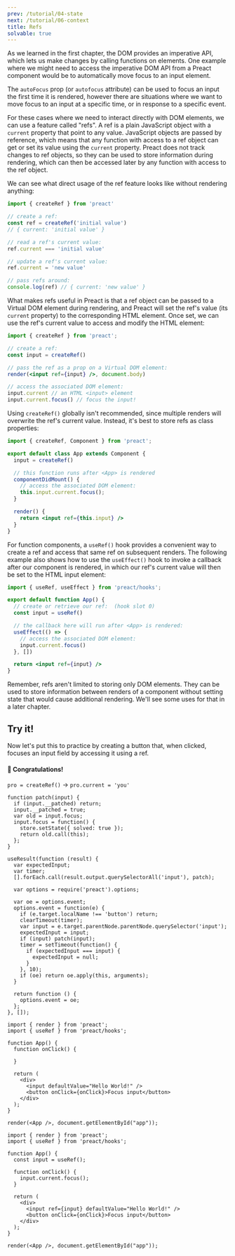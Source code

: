 ```yaml
---
prev: /tutorial/04-state
next: /tutorial/06-context
title: Refs
solvable: true
---
```


As we learned in the first chapter, the DOM provides an imperative API,
which lets us make changes by calling functions on elements. One example
where we might need to access the imperative DOM API from a Preact
component would be to automatically move focus to an input element.

The `autoFocus` prop (or `autofocus` attribute) can be used to focus an
input the first time it is rendered, however there are situations where
we want to move focus to an input at a specific time, or in response to
a specific event.

For these cases where we need to interact directly with DOM elements,
we can use a feature called "refs". A ref is a plain JavaScript object
with a `current` property that point to any value. JavaScript objects are
passed by reference, which means that any function with access to a ref
object can get or set its value using the `current` property. Preact does
not track changes to ref objects, so they can be used to store information
during rendering, which can then be accessed later by any function with
access to the ref object.

We can see what direct usage of the ref feature looks like without rendering
anything:

```js
import { createRef } from 'preact'

// create a ref:
const ref = createRef('initial value')
// { current: 'initial value' }

// read a ref's current value:
ref.current === 'initial value'

// update a ref's current value:
ref.current = 'new value'

// pass refs around:
console.log(ref) // { current: 'new value' }
```

What makes refs useful in Preact is that a ref object can be passed to a
Virtual DOM element during rendering, and Preact will set the ref's value
(its `current` property) to the corresponding HTML element. Once set,
we can use the ref's current value to access and modify the HTML element:

```jsx
import { createRef } from 'preact';

// create a ref:
const input = createRef()

// pass the ref as a prop on a Virtual DOM element:
render(<input ref={input} />, document.body)

// access the associated DOM element:
input.current // an HTML <input> element
input.current.focus() // focus the input!
```

Using `createRef()` globally isn't recommended, since multiple renders
will overwrite the ref's current value. Instead, it's best to store
refs as class properties:

```jsx
import { createRef, Component } from 'preact';

export default class App extends Component {
  input = createRef()

  // this function runs after <App> is rendered
  componentDidMount() {
    // access the associated DOM element:
    this.input.current.focus();
  }

  render() {
    return <input ref={this.input} />
  }
}
```

For function components, a `useRef()` hook provides a convenient way
to create a ref and access that same ref on subsequent renders. The
following example also shows how to use the `useEffect()` hook to
invoke a callback after our component is rendered, in which our
ref's current value will then be set to the HTML input element:

```jsx
import { useRef, useEffect } from 'preact/hooks';

export default function App() {
  // create or retrieve our ref:  (hook slot 0)
  const input = useRef()

  // the callback here will run after <App> is rendered:
  useEffect(() => {
    // access the associated DOM element:
    input.current.focus()
  }, [])

  return <input ref={input} />
}
```

Remember, refs aren't limited to storing only DOM elements. They can be used
to store information between renders of a component without setting state
that would cause additional rendering. We'll see some uses for that in a
later chapter.


## Try it!

Now let's put this to practice by creating a button that, when clicked, focuses
an input field by accessing it using a ref.


<solution>
  <h4>🎉 Congratulations!</h4>
  <p><code>pro = createRef()</code> → <code>pro.current = 'you'</code></p>
</solution>


```js:setup
function patch(input) {
  if (input.__patched) return;
  input.__patched = true;
  var old = input.focus;
  input.focus = function() {
    store.setState({ solved: true });
    return old.call(this);
  };
}

useResult(function (result) {
  var expectedInput;
  var timer;
  [].forEach.call(result.output.querySelectorAll('input'), patch);

  var options = require('preact').options;

  var oe = options.event;
  options.event = function(e) {
    if (e.target.localName !== 'button') return;
    clearTimeout(timer);
    var input = e.target.parentNode.parentNode.querySelector('input');
    expectedInput = input;
    if (input) patch(input);
    timer = setTimeout(function() {
      if (expectedInput === input) {
        expectedInput = null;
      }
    }, 10);
    if (oe) return oe.apply(this, arguments);
  }

  return function () {
    options.event = oe;
  };
}, []);
```


```jsx:repl-initial
import { render } from 'preact';
import { useRef } from 'preact/hooks';

function App() {
  function onClick() {

  }

  return (
    <div>
      <input defaultValue="Hello World!" />
      <button onClick={onClick}>Focus input</button>
    </div>
  );
}

render(<App />, document.getElementById("app"));
```

```jsx:repl-final
import { render } from 'preact';
import { useRef } from 'preact/hooks';

function App() {
  const input = useRef();

  function onClick() {
    input.current.focus();
  }

  return (
    <div>
      <input ref={input} defaultValue="Hello World!" />
      <button onClick={onClick}>Focus input</button>
    </div>
  );
}

render(<App />, document.getElementById("app"));
```
